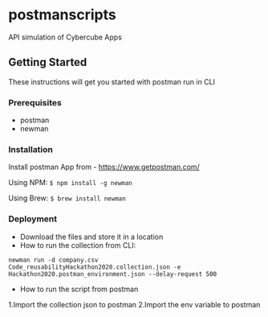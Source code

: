 # postmanscripts
API simulation of Cybercube Apps

## Getting Started

These instructions will get you started with postman run in CLI 

### Prerequisites

* postman
* newman

### Installation

Install postman App from - https://www.getpostman.com/

Using NPM:
`$ npm install -g newman`

Using Brew:
`$ brew install newman`



### Deployment

* Download the files and store it in a location
* How to run the collection from CLI:

```newman run -d company.csv Code_reusabilityHackathon2020.collection.json -e Hackathon2020.postman_environment.json --delay-request 500```

* How to run the script from postman

1.Import the collection json to postman
2.Import the env variable to postman
